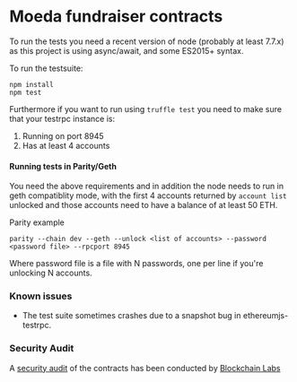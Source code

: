 # Moeda fundraiser contracts

To run the tests you need a recent version of node (probably at least 7.7.x) as this project is using async/await, and some ES2015+ syntax.

To run the testsuite:
```
npm install
npm test
```

Furthermore if you want to run using `truffle test` you need to make sure that your testrpc instance is:

1. Running on port 8945
2. Has at least 4 accounts

#### Running tests in Parity/Geth

You need the above requirements and in addition the node needs to run in geth 
compatiblity mode, with the first 4 accounts returned by `account list` unlocked
and those accounts need to have a balance of at least 50 ETH.

Parity example
```
parity --chain dev --geth --unlock <list of accounts> --password <password file> --rpcport 8945
```

Where password file is a file with N passwords, one per line if you're unlocking N accounts.

### Known issues

* The test suite sometimes crashes due to a snapshot bug in ethereumjs-testrpc.

### Security Audit

A [security audit](https://github.com/BlockchainLabsNZ/moeda-contracts/blob/audit/audit.md) of the contracts has been conducted by [Blockchain Labs](https://blockchainlabs.nz)
